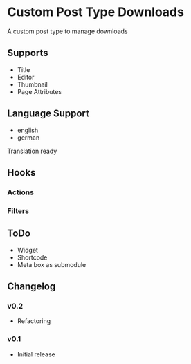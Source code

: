 # Custom Post Type Downloads

A custom post type to manage downloads

## Supports

* Title
* Editor
* Thumbnail
* Page Attributes

## Language Support

* english
* german

Translation ready

## Hooks

### Actions

### Filters

## ToDo

* Widget
* Shortcode
* Meta box as submodule

## Changelog

### v0.2

* Refactoring

### v0.1

* Initial release
